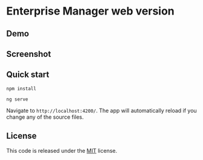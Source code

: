 # Enterprise Manager web version


## Demo
## Screenshot
## Quick start

```
npm install 

ng serve
```

Navigate to `http://localhost:4200/`. The app will automatically reload if you change any of the source files.

## License
This code is released under the [MIT](https://github.com/azouaoui-med/angular-pro-sidebar/blob/master/LICENSE) license.

